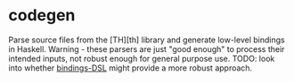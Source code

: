 # codegen

Parse source files from the [TH][th] library and generate low-level bindings in
Haskell. Warning - these parsers are just "good enough" to process their
intended inputs, not robust enough for general purpose use. TODO: look into
whether [bindings-DSL](https://hackage.haskell.org/package/bindings-DSL) might
provide a more robust approach.
